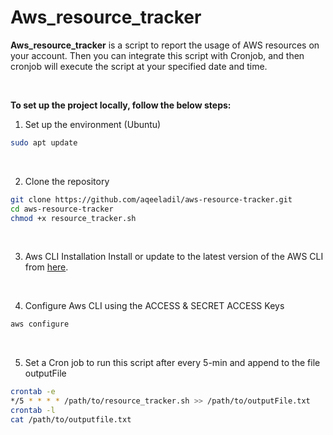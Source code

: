 # Aws_resource_tracker
**Aws_resource_tracker** is a script to report the usage of AWS resources on your account. Then you can integrate this script with Cronjob, and then cronjob will execute the script at your specified date and time.

<br>

**To set up the project locally, follow the below steps:**

1. Set up the environment (Ubuntu)
```bash
sudo apt update
```
<br>

2. Clone the repository
```bash
git clone https://github.com/aqeeladil/aws-resource-tracker.git
cd aws-resource-tracker
chmod +x resource_tracker.sh
```

<br>

3. Aws CLI Installation
Install or update to the latest version of the AWS CLI from [here](https://docs.aws.amazon.com/cli/latest/userguide/getting-started-install.html).

<br>

4. Configure Aws CLI using the ACCESS & SECRET ACCESS Keys
```bash
aws configure
```

<br>

5. Set a Cron job to run this script after every 5-min and append to the file outputFile
```bash
crontab -e
*/5 * * * * /path/to/resource_tracker.sh >> /path/to/outputFile.txt
crontab -l
cat /path/to/outputfile.txt
```








